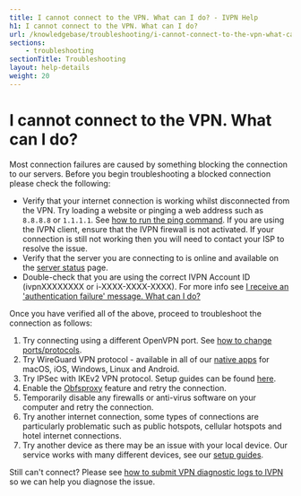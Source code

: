 ```yaml
---
title: I cannot connect to the VPN. What can I do? - IVPN Help
h1: I cannot connect to the VPN. What can I do?
url: /knowledgebase/troubleshooting/i-cannot-connect-to-the-vpn-what-can-i-do/
sections:
    - troubleshooting
sectionTitle: Troubleshooting
layout: help-details
weight: 20
---
```

# I cannot connect to the VPN. What can I do?

Most connection failures are caused by something blocking the connection to our servers.  Before you begin troubleshooting a blocked connection please check the following:

* Verify that your internet connection is working whilst disconnected from the VPN. Try loading a website or pinging a web address such as `8.8.8.8` or `1.1.1.1`. See [how to run the ping command](/knowledgebase/troubleshooting/how-to-run-the-ping-command/). If you are using the IVPN client, ensure that the IVPN firewall is not activated. If your connection is still not working then you will need to contact your ISP to resolve the issue.
* Verify that the server you are connecting to is online and available on the [server status](/status/) page.
* Double-check that you are using the correct IVPN Account ID (ivpnXXXXXXXX or i-XXXX-XXXX-XXXX). For more info see [I receive an 'authentication failure' message. What can I do?](/knowledgebase/troubleshooting/i-receive-an-andsharp039authentication-failureandsharp039-message--what-can-i-do/)

Once you have verified all of the above, proceed to troubleshoot the connection as follows:

1. Try connecting using a different OpenVPN port. See [how to change ports/protocols](/knowledgebase/troubleshooting/how-do-i-change-the-port-or-protocol-used-to-connect/).
2. Try WireGuard VPN protocol - available in all of our [native apps](/apps/) for macOS, iOS, Windows, Linux and Android.
3. Try IPSec with IKEv2 VPN protocol. Setup guides can be found [here](/apps/).
4. Enable the [Obfsproxy](/knowledgebase/troubleshooting/i-cant-connect-from-china-or-vietnam-or-iran-etc-how-do-i-enable-obfsproxy/) feature and retry the connection.
5. Temporarily disable any firewalls or anti-virus software on your computer and retry the connection.
6. Try another internet connection, some types of connections are particularly problematic such as public hotspots, cellular hotspots and hotel internet connections.
7. Try another device as there may be an issue with your local device. Our service works with many different devices, see our [setup guides](/apps/).

Still can't connect? Please see [how to submit VPN diagnostic logs to IVPN](/knowledgebase/troubleshooting/how-to-submit-openvpn-diagnostic-data-to-ivpn/) so we can help you diagnose the issue.
